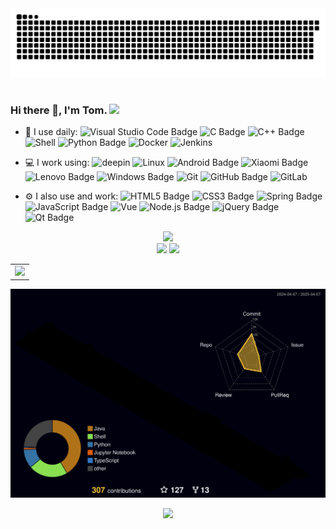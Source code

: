 <div align="center">
  
  <!-- Snake Code Contribution Map 贪吃蛇代码贡献图 -->
  <picture>
    <source media="(prefers-color-scheme: dark)" srcset="https://github.com/TomWithKernel/TomWithKernel/blob/main/profile-snake-contrib/github-contribution-grid-snake-dark.svg" />
    <source media="(prefers-color-scheme: light)" srcset="https://github.com/TomWithKernel/TomWithKernel/blob/main/profile-snake-contrib/github-contribution-grid-snake.svg" />
    <img alt="github-snake" src="https://github.com/TomWithKernel/TomWithKernel/blob/main/profile-snake-contrib/github-contribution-grid-snake-dark.svg" />
  </picture>

</div>
  <!-- for beauty 留个空行好看点 -->
  <div>&nbsp;</div>

### Hi there 👋, I'm Tom.  <a href="https://tomwithkernel.github.io/"><img src="https://img.shields.io/badge/GitHubPages-博客-8c36db" /></a>&emsp;
- 🚀 I use daily:
![Visual Studio Code Badge](https://img.shields.io/badge/Visual%20Studio%20Code-007ACC?logo=visualstudiocode&logoColor=fff&style=flat)
![C Badge](https://img.shields.io/badge/C-A8B9CC?logo=c&logoColor=fff&style=flat)
![C++ Badge](https://img.shields.io/badge/C%2B%2B-00599C?logo=cplusplus&logoColor=fff&style=flat)
![Shell](https://img.shields.io/badge/-Shell-4EC422?logo=Shell&logoColor=FF7043)
![Python Badge](https://img.shields.io/badge/Python-3776AB?logo=python&logoColor=fff&style=flat)
![Docker](https://img.shields.io/badge/-Docker-2496ED?style=flat-square&logo=Docker&logoColor=fff)
![Jenkins](https://img.shields.io/badge/-Jenkins-F6C915?logo=jenkins&logoColor=F16061)

- 💻 I work using:
![deepin](https://img.shields.io/badge/-deepin-blue?logo=deepin)
![Linux](https://img.shields.io/badge/-Linux-F16061?logo=linux&logoColor=000)
![Android Badge](https://img.shields.io/badge/Android-3DDC84?logo=android&logoColor=fff&style=flat)
![Xiaomi Badge](https://img.shields.io/badge/Xiaomi-FF6900?logo=xiaomi&logoColor=fff&style=flat)
![Lenovo Badge](https://img.shields.io/badge/Lenovo-E2231A?logo=lenovo&logoColor=fff&style=flat)
![Windows Badge](https://img.shields.io/badge/Windows-0078D6?logo=windows&logoColor=fff&style=flat)
![Git](https://img.shields.io/badge/-Git-000000?logo=git&logoColor=FF7043)
![GitHub Badge](https://img.shields.io/badge/GitHub-181717?logo=github&logoColor=fff&style=flat)
![GitLab](https://img.shields.io/badge/-GitLab-FCA121?style=plastic&logo=gitlab)

- ⚙️ I also use and work:
![HTML5 Badge](https://img.shields.io/badge/HTML5-E34F26?logo=html5&logoColor=fff&style=flat)
![CSS3 Badge](https://img.shields.io/badge/CSS3-1572B6?logo=css3&logoColor=fff&style=flat)
![Spring Badge](https://img.shields.io/badge/Spring-6DB33F?logo=spring&logoColor=fff&style=flat)
![JavaScript Badge](https://img.shields.io/badge/JavaScript-F7DF1E?logo=javascript&logoColor=000&style=flat)
![Vue](https://img.shields.io/badge/Vue.js-35495E?logo=vue.js&logoColor=4FC08D)
![Node.js Badge](https://img.shields.io/badge/Node.js-393?logo=nodedotjs&logoColor=fff&style=flat)
![jQuery Badge](https://img.shields.io/badge/jQuery-0769AD?logo=jquery&logoColor=fff&style=flat)
![Qt Badge](https://img.shields.io/badge/Qt-41CD52?logo=qt&logoColor=fff&style=flat)

<div align="center">
  <!-- programming tool icon 编程工具图标 -->
  <img src="https://skillicons.dev/icons?i=linux,arch,ubuntu,c,cpp,cmake,vim,git,github,jenkins,html,css,js,java,npm" /><br>
</div>


<div align="center" >
    <!-- GitHub 数据统计 -->
    <img height="137px" src="https://github-readme-stats-git-masterrstaa-rickstaa.vercel.app/api?username=TomWithKernel&hide_title=true&hide_border=true&show_icons=true&include_all_commits=true&line_height=21text_color=000&icon_color=000&bg_color=0,ea6161,ffc64d,fffc4d,52fa5a&theme=graywhite" />
    <img height="137px" src="https://github-readme-stats-git-masterrstaa-rickstaa.vercel.app/api/top-langs/?username=TomWithKernel&hide_title=true&hide_border=true&layout=compact&langs_count=6&text_color=000&icon_color=fff&bg_color=0,52fa5a,4dfcff,c64dff&theme=graywhite" /><br>

</div>


<div align="center">
<table>
  <tr>
    <td>
      <!-- GitHub Activity Graph GitHub 活动图 -->
      <picture>
        <source media="(prefers-color-scheme: dark)" srcset="https://github-readme-activity-graph.vercel.app/graph?username=TomWithKernel&theme=tokyo-night&bg_color=FF000000&hide_border=true" />
        <source media="(prefers-color-scheme: light)" srcset="https://github-readme-activity-graph.vercel.app/graph?username=TomWithKernel&theme=tokyo-night&bg_color=FF000000&color=000000&hide_border=true" />
        <img src="https://github-readme-activity-graph.vercel.app/graph?username=TomWithKernel&theme=tokyo-night&bg_color=FF000000&hide_border=true" />
      </picture>
  </tr>
</table>

 <!-- profile-3d-contrib 3D 贡献图-->
  <picture>
    <source media="(prefers-color-scheme: dark)" srcset="https://github.com/TomWithKernel/TomWithKernel/blob/main/profile-3d-contrib/profile-night-rainbow.svg" />
    <source media="(prefers-color-scheme: light)" srcset="https://github.com/TomWithKernel/TomWithKernel/blob/main/profile-3d-contrib/profile-gitblock.svg" />
    <img src="https://github.com/TomWithKernel/TomWithKernel/blob/main/profile-3d-contrib/profile-night-rainbow.svg" />
  </picture>

  <img src="https://cdn.jsdelivr.net/gh/sun0225SUN/sun0225SUN/assets/images/icon.png" /></div>
</div>
